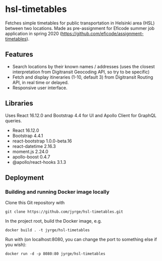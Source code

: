 # hsl-timetables

Fetches simple timetables for public transportation in Helsinki area (HSL) between two locations. Made as pre-assignment for Eficode summer job application in spring 2020 (https://github.com/eficode/assignment-timetables).

## Features

* Search locations by their known names / addresses (uses the closest interpretation from Digitransit Geocoding API, so try to be specific)
* Fetch and display itineraries (1-10, default 3) from Digitransit Routing API, in real time or delayed.
* Responsive user interface.

## Libraries

Uses React 16.12.0 and Bootstrap 4.4 for UI and Apollo Client for GraphQL queries.

* React 16.12.0
* Bootstrap 4.4.1
* react-bootstrap 1.0.0-beta.16
* react-datetime 2.16.3
* moment.js 2.24.0
* apollo-boost 0.4.7
* @apollo/react-hooks 3.1.3

## Deployment

### Building and running Docker image locally

Clone this Git repository with

`git clone https://github.com/jyrge/hsl-timetables.git`

In the project root, build the Docker image, e.g.

`docker build . -t jyrge/hsl-timetables`

Run with (on localhost:8080, you can change the port to something else if you wish):

`docker run -d -p 8080:80 jyrge/hsl-timetables`
